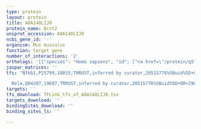 ```yaml
---
type: protein
layout: protein
title: A0A140LIJ0
protein_name: Dcst2
uniprot_accession: A0A140LIJ0
ncbi_gene_id: '-'
organism: Mus musculus
function: target gene
number_of_interactions: '2'
orthologs: '[{"species": "Homo sapiens", "id": ["<a href=\"/protein/q5t1a1\">Q5T1A1</a>"]}, {"species": "Rattus norvegicus", "id": ["A0A0G2K3F3"]}, {"species": "Danio rerio", "id": ["F8W354"]}, {"species": "Drosophila melanogaster", "id": ["Q961F6"]}, {"species": "Caenorhabditis elegans", "id": ["<a href=\"/protein/q17461\">Q17461</a>"]}]'
jaspar_matrices: ''
tfs: 'Nfkb1,P25799,18033,TRRUST,inferred by curator,20515776%5Buid%5D+OR+29087512%5Buid%5D,Yes

  Rela,Q04207,19697,TRRUST,inferred by curator,20515776%5Buid%5D+OR+29087512%5Buid%5D,Yes'
targets: ''
tfs_download: TFLink_tfs_of_A0A140LIJ0.tsv
targets_download: ''
bindingSites_download: ''
binding_sites_ls: ''

---
```

